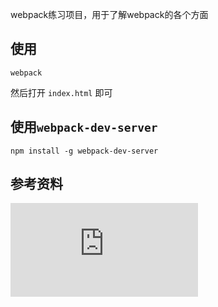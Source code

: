 webpack练习项目，用于了解webpack的各个方面

## 使用
```
webpack
```
然后打开 `index.html` 即可

## 使用`webpack-dev-server`
```
npm install -g webpack-dev-server
```

## 参考资料
![webpack的配置](https://webpack.github.io/docs/configuration.html)
